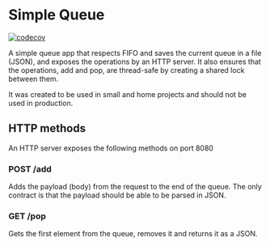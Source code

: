 # Simple Queue

[![codecov](https://codecov.io/gh/alexrocco/simple-queue/branch/master/graph/badge.svg?token=7GS1BOLHQV)](https://codecov.io/gh/alexrocco/simple-queue)

A simple queue app that respects FIFO and saves the current queue in a file (JSON), and exposes the operations by an HTTP server.
It also ensures that the operations, add and pop, are thread-safe by creating a shared lock between them.

It was created to be used in small and home projects and should not be used in production.

## HTTP methods

An HTTP server exposes the following methods on port 8080

### POST /add

Adds the payload (body) from the request to the end of the queue.
The only contract is that the payload should be able to be parsed in JSON.

### GET /pop

Gets the first element from the queue, removes it and returns it as a JSON.
